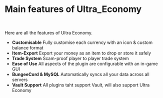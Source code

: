 # Main features of Ultra_Economy
<br>

Here are all the features of Ultra Economy.
<br>

* **Customisable**
    Fully customise each currency with an icon & custom balance format
* **Item-Export**
    Export your money as an item to drop or store it safely
* **Trade System**
    Scam-proof player to player trade system
* **Ease of Use**
    All aspects of the plugin are configurable with an in-game GUI
* **BungeeCord & MySQL**
    Automatically syncs all your data across all servers
* **Vault Support**
    All plugins taht support Vault, will also support Ultra Economy
